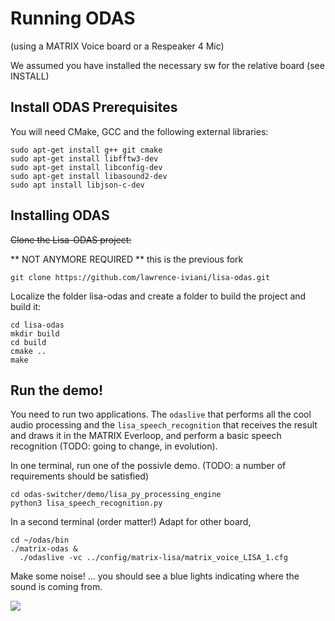 # Running ODAS 
(using a MATRIX Voice board or a Respeaker 4 Mic)

We assumed you have installed the necessary sw for the relative board (see INSTALL)

## Install ODAS Prerequisites

You will need CMake, GCC and the following external libraries:

```batch
sudo apt-get install g++ git cmake
sudo apt-get install libfftw3-dev
sudo apt-get install libconfig-dev
sudo apt-get install libasound2-dev
sudo apt install libjson-c-dev
```

## Installing ODAS

~~Clone the Lisa-ODAS project:~~

** NOT ANYMORE REQUIRED **
this is the previous fork
```batch
git clone https://github.com/lawrence-iviani/lisa-odas.git
```

Localize the folder lisa-odas and create a folder to build the project and build it:

```batch
cd lisa-odas
mkdir build
cd build
cmake ..
make
```

## Run the demo!

You need to run two applications. The `odaslive` that performs all the cool audio processing and the `lisa_speech_recognition` that receives the result and draws it in the MATRIX Everloop, and perform a basic speech recognition (TODO: going to change, in evolution).

In one terminal, run one of the possivle demo. (TODO: a number of requirements should be satisfied)
```batch
cd odas-switcher/demo/lisa_py_processing_engine 
python3 lisa_speech_recognition.py
```

In a second terminal (order matter!)
Adapt for other board, 
```batch
cd ~/odas/bin
./matrix-odas &
  ./odaslive -vc ../config/matrix-lisa/matrix_voice_LISA_1.cfg
```

Make some noise! ... you should see a blue lights indicating where the sound is coming from.

![](./matrix-odas-running.gif)
